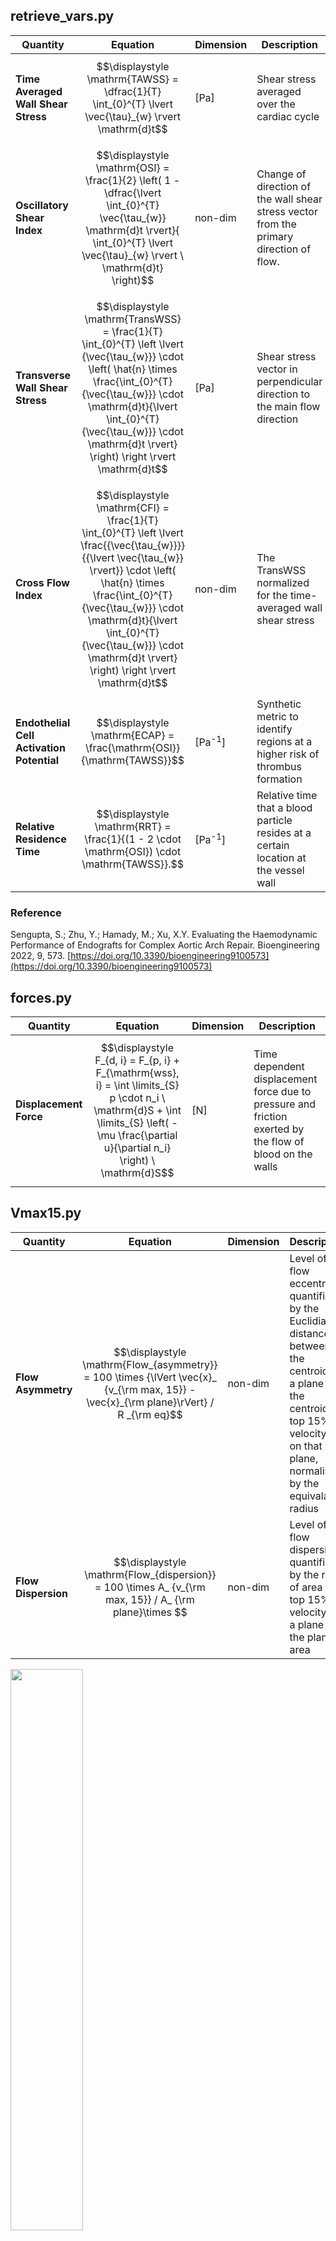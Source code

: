 ## retrieve_vars.py

| **Quantity**         | **Equation** | **Dimension** | **Description** |
|----------------------|--------------|--------------|--------------|
| **Time Averaged Wall Shear Stress** | $$\displaystyle \mathrm{TAWSS} = \dfrac{1}{T} \int_{0}^{T} \lvert \vec{\tau}_{w} \rvert \mathrm{d}t$$ | [Pa] | Shear stress averaged over the cardiac cycle |
| **Oscillatory Shear Index** | $$\displaystyle \mathrm{OSI} = \frac{1}{2}  \left( 1 - \dfrac{\lvert \int_{0}^{T} \vec{\tau_{w}} \mathrm{d}t \rvert}{ \int_{0}^{T} \lvert \vec{\tau}_{w} \rvert \ \mathrm{d}t} \right)$$ | non-dim | Change of direction of the wall shear stress vector from the primary direction of flow. |
| **Transverse Wall Shear Stress** | $$\displaystyle \mathrm{TransWSS} = \frac{1}{T} \int_{0}^{T} \left \lvert {\vec{\tau_{w}}} \cdot \left( \hat{n} \times \frac{\int_{0}^{T} {\vec{\tau_{w}}} \cdot \mathrm{d}t}{\lvert \int_{0}^{T}  {\vec{\tau_{w}}} \cdot \mathrm{d}t \rvert} \right) \right \rvert \mathrm{d}t$$ | [Pa] | Shear stress vector in perpendicular direction to the main flow direction |
| **Cross Flow Index** | $$\displaystyle \mathrm{CFI} = \frac{1}{T} \int_{0}^{T} \left \lvert \frac{{\vec{\tau_{w}}}}{{\lvert \vec{\tau_{w}} \rvert}} \cdot \left( \hat{n} \times \frac{\int_{0}^{T} {\vec{\tau_{w}}} \cdot \mathrm{d}t}{\lvert \int_{0}^{T}  {\vec{\tau_{w}}} \cdot \mathrm{d}t \rvert} \right) \right \rvert \mathrm{d}t$$ | non-dim | The TransWSS normalized for the time-averaged wall shear stress |
| **Endothelial Cell Activation Potential** | $$\displaystyle \mathrm{ECAP} = \frac{\mathrm{OSI}}{\mathrm{TAWSS}}$$ | [Pa<sup>-1</sup>] | Synthetic metric to identify regions at a higher risk of thrombus formation |
| **Relative Residence Time** | $$\displaystyle \mathrm{RRT} = \frac{1}{(1 - 2 \cdot \mathrm{OSI}) \cdot \mathrm{TAWSS}}.$$ | [Pa<sup>-1</sup>] | Relative time that a blood particle resides at a certain location at the vessel wall |

### Reference
Sengupta, S.; Zhu, Y.; Hamady, M.; Xu, X.Y. Evaluating the Haemodynamic Performance of Endografts for Complex Aortic Arch Repair. Bioengineering 2022, 9, 573. [https://doi.org/10.3390/bioengineering9100573](https://doi.org/10.3390/bioengineering9100573)

## forces.py
| **Quantity**         | **Equation** | **Dimension** | **Description** |
|----------------------|--------------|--------------|--------------|
| **Displacement Force** | $$\displaystyle F_{d, i} = F_{p, i} + F_{\mathrm{wss}, i} = \int \limits_{S} p \cdot n_i \ \mathrm{d}S + \int \limits_{S} \left( - \mu \frac{\partial u}{\partial n_i} \right) \ \mathrm{d}S$$ | [N] | Time dependent displacement force due to pressure and friction exerted by the flow of blood on the walls |


## Vmax15.py
| **Quantity**         | **Equation** | **Dimension** | **Description** |
|----------------------|--------------|--------------|--------------|
| **Flow Asymmetry** | $$\displaystyle \mathrm{Flow_{asymmetry}} = 100 \times {\lVert \vec{x}_ {v_{\rm max, 15}} - \vec{x}_{\rm plane}\rVert} / R _{\rm eq}$$ | non-dim | Level of flow eccentricity quantified by the Euclidian distance between the centroid of a plane and the centroid of top 15% of velocity of on that plane, normalised by the equivalant radius  |
| **Flow Dispersion** | $$\displaystyle \mathrm{Flow_{dispersion}} = 100 \times A_ {v_{\rm max, 15}} / A_ {\rm plane}\times $$ | non-dim | Level of flow dispersion quantified by the ratio of area of top 15% of velocity on a plane and the plane area  |

<img src="https://github.com/user-attachments/assets/fa8ed0dd-2617-4acd-85ca-5f76cc9b48f0" width="48%">

### Reference
Youssefi, P., Gomez, A., Arthurs, C., Sharma, R., Jahangiri, M., and Alberto Figueroa, C. (October 19, 2017). "Impact of Patient-Specific Inflow Velocity Profile on Hemodynamics of the Thoracic Aorta." ASME. J Biomech Eng. January 2018; 140(1): 011002. [https://doi.org/10.1115/1.4037857](https://doi.org/10.1115/1.4037857)

## EnSight Scripting
Based on the EnSight R232 Interface Manual published at
[https://ansyshelp.ansys.com/account/secured?returnurl=/Views/Secured/corp/v232/en/ensight_im/ensight_im.html](https://ansyshelp.ansys.com/account/secured?returnurl=/Views/Secured/corp/v232/en/ensight_im/ensight_im.html)


